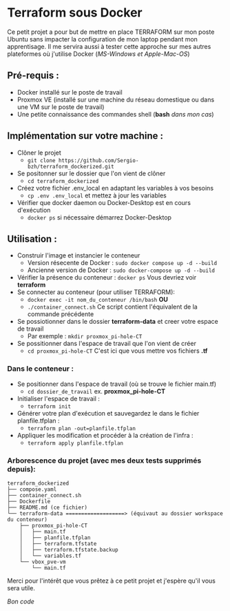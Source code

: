 # Terraform sous Docker

Ce petit projet a pour but de mettre en place TERRAFORM sur mon poste Ubuntu sans impacter la configuration de mon laptop pendant mon apprentisage.
Il me servira aussi à tester cette approche sur mes autres plateformes où j'utilise Docker (_MS-Windows et Apple-Mac-OS_)

## Pré-requis :
- Docker installé sur le poste de travail
- Proxmox VE (installé sur une machine du réseau domestique ou dans une VM sur le poste de travail)
- Une petite connaissance des commandes shell (**bash** _dans mon cas_)

## Implémentation sur votre machine :
- Clôner le projet
    - ```git clone https://github.com/Sergio-bzh/terraform_dockerized.git```
- Se positonner sur le dossier que l'on vient de clôner
    - ```cd terraform_dockerized```
- Créez votre fichier .env_local en adaptant les variables à vos besoins
    - ```cp .env .env_local``` et mettez à jour les variables
- Vérifier que docker daemon ou Docker-Desktop est en cours d'exécution
    - ```docker ps``` si nécessaire démarrez Docker-Desktop

## Utilisation :
- Construir l'image et instancier le conteneur
    - Version résecente de Docker : ```sudo docker compose up -d --build```
    - Ancienne version de Docker : ```sudo docker-compose up -d --build```
- Vérifier la présence du conteneur : ```docker ps``` Vous devriez voir **terraform**
- Se connecter au conteneur (pour utiliser TERRAFORM):
    - ```docker exec -it nom_du_conteneur /bin/bash``` **OU**
    - ```./container_connect.sh``` Ce script contient l'équivalent de la commande précédente
- Se possiotionner dans le dossier **terraform-data** et creer votre espace de travail
    - Par exemple : ```mkdir proxmox_pi-hole-CT```
- Se possitionner dans l'espace de travail que l'on vient de créer
    - ```cd proxmox_pi-hole-CT``` C'est ici que vous mettre vos fichiers **.tf**

### Dans le conteneur :
- Se positionner dans l'espace de travail (où se trouve le fichier main.tf)
    - ```cd dossier_de_travail```  ex. **proxmox_pi-hole-CT**
- Initialiser l'espace de travail :
    - ```terraform init```
- Générer votre plan d'exécution et sauvegardez le dans le fichier planfile.tfplan :
    - ```terraform plan -out=planfile.tfplan```
- Appliquer les modification et procéder à la création de l'infra : 
    - ```terraform apply planfile.tfplan```

### Arborescence du projet (avec mes deux tests supprimés depuis):
```
terraform_dockerized
├── compose.yaml
├── container_connect.sh
├── Dockerfile
├── README.md (ce fichier) 
└── terraform-data ===================> (équivaut au dossier workspace du conteneur)
    ├── proxmox_pi-hole-CT
    │   ├── main.tf
    │   ├── planfile.tfplan
    │   ├── terraform.tfstate
    │   ├── terraform.tfstate.backup
    │   └── variables.tf
    └── vbox_pve-vm
        └── main.tf
```

Merci pour l'intérêt que vous prêtez à ce petit projet et j'espère qu'il vous sera utile.

_Bon code_